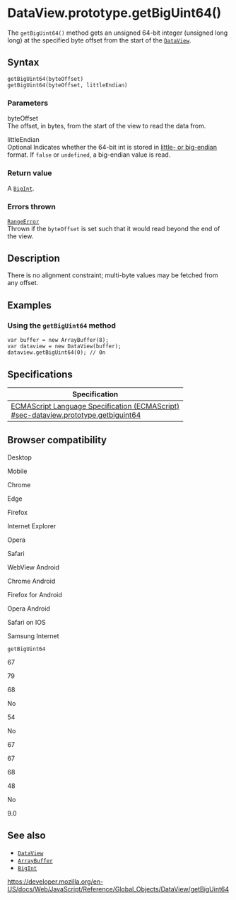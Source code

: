DataView.prototype.getBigUint64()
=================================

The `getBigUint64()` method gets an unsigned 64-bit integer (unsigned long long) at the specified byte offset from the start of the [`DataView`](../dataview).

Syntax
------

    getBigUint64(byteOffset)
    getBigUint64(byteOffset, littleEndian)

### Parameters

byteOffset  
The offset, in bytes, from the start of the view to read the data from.

littleEndian  
<span class="badge inline optional">Optional</span> Indicates whether the 64-bit int is stored in [little- or big-endian](https://developer.mozilla.org/en-US/docs/Glossary/Endianness) format. If `false` or `undefined`, a big-endian value is read.

### Return value

A [`BigInt`](../bigint).

### Errors thrown

[`RangeError`](../rangeerror)  
Thrown if the `byteOffset` is set such that it would read beyond the end of the view.

Description
-----------

There is no alignment constraint; multi-byte values may be fetched from any offset.

Examples
--------

### Using the `getBigUint64` method

    var buffer = new ArrayBuffer(8);
    var dataview = new DataView(buffer);
    dataview.getBigUint64(0); // 0n

Specifications
--------------

<table><thead><tr class="header"><th>Specification</th></tr></thead><tbody><tr class="odd"><td><a href="https://tc39.es/ecma262/#sec-dataview.prototype.getbiguint64">ECMAScript Language Specification (ECMAScript)<br />
<span class="small">#sec-dataview.prototype.getbiguint64</span></a></td></tr></tbody></table>

Browser compatibility
---------------------

Desktop

Mobile

Chrome

Edge

Firefox

Internet Explorer

Opera

Safari

WebView Android

Chrome Android

Firefox for Android

Opera Android

Safari on IOS

Samsung Internet

`getBigUint64`

67

79

68

No

54

No

67

67

68

48

No

9.0

See also
--------

-   [`DataView`](../dataview)
-   [`ArrayBuffer`](../arraybuffer)
-   [`BigInt`](../bigint)

<a href="https://developer.mozilla.org/en-US/docs/Web/JavaScript/Reference/Global_Objects/DataView/getBigUint64" class="_attribution-link">https://developer.mozilla.org/en-US/docs/Web/JavaScript/Reference/Global_Objects/DataView/getBigUint64</a>
